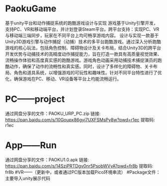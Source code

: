 # PaokuGame
基于unity平台和动作捕捉系统的跑酷游戏设计与实现
游戏基于Unity引擎开发，支持PC、VR和移动端平台，并计划登录Steam平台。跨平台支持：实现PC、VR与移动端三端同步，玩家在不同平台上均可畅享游戏内容。
设计与实现一款基于Unity3D游戏引擎与动作捕捉（动捕）技术的多平台跑酷游戏。通过深入分析跑酷游戏的核心玩法，包括角色控制、障碍物设计及关卡布局，结合Unity3D的跨平台开发优势与动捕技术的高精度动作捕捉能力，旨在打造一款具有高质量视觉效果、流畅操作体验和高度真实感的跑酷游戏。游戏角色动画采用动捕技术捕捉演员的跑酷动作，确保了动作的流畅性和真实感。同时，设计了多样化的障碍物、关卡布局、角色和道具系统，以增强游戏的可玩性和趣味性。针对不同平台特性进行了优化，确保游戏在PC、移动、VR设备等平台上均能流畅运行。
# PC——project
通过网盘分享的文件：PAOKU_URP_PC.zip
链接: https://pan.baidu.com/s/10Goupx86gyj7UXFSMsPy8w?pwd=r1ec 提取码: r1ec
# App——Run
通过网盘分享的文件：PAOKU1.0.apk
链接: https://pan.baidu.com/s/14SzjPRTDgv0nr5PsobWVyA?pwd=fr8b 提取码: fr8b
#VR——（更新中，或者通过PC版本加载Pico环境串流）
#Package文件：主要导入unity展示代码
